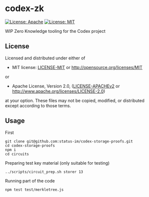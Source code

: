 # codex-zk

[![License: Apache](https://img.shields.io/badge/License-Apache%202.0-blue.svg)](https://opensource.org/licenses/Apache-2.0)
[![License: MIT](https://img.shields.io/badge/License-MIT-blue.svg)](https://opensource.org/licenses/MIT)

WIP Zero Knowledge tooling for the Codex project

## License

Licensed and distributed under either of

* MIT license: [LICENSE-MIT](LICENSE-MIT) or http://opensource.org/licenses/MIT

or

* Apache License, Version 2.0, ([LICENSE-APACHEv2](LICENSE-APACHEv2) or http://www.apache.org/licenses/LICENSE-2.0)

at your option. These files may not be copied, modified, or distributed except according to those terms.

## Usage
First
```
git clone git@github.com:status-im/codex-storage-proofs.git
cd codex-storage-proofs
npm i
cd circuits
```

Preparing test key material (only suitable for testing)
```
../scripts/circuit_prep.sh storer 13
```

Running part of the code
```
npm test test/merkletree.js
```
